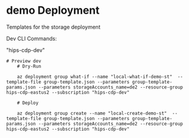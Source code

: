 # demo Deployment

Templates for the storage deployment

Dev  CLI Commands:


"hips-cdp-dev"

```shell 
# Preview dev
    # Dry-Run
        
    az deployment group what-if --name "local-what-if-demo-st"  --template-file group-template.json --parameters group-template-params.json --parameters storageAccounts_name=de2 --resource-group hips-cdp-eastus2 --subscription "hips-cdp-dev"

    # Deploy

    az deployment group create --name "local-create-demo-st"  --template-file group-template.json --parameters group-template-params.json --parameters storageAccounts_name=de2 --resource-group hips-cdp-eastus2 --subscription "hips-cdp-dev"

```